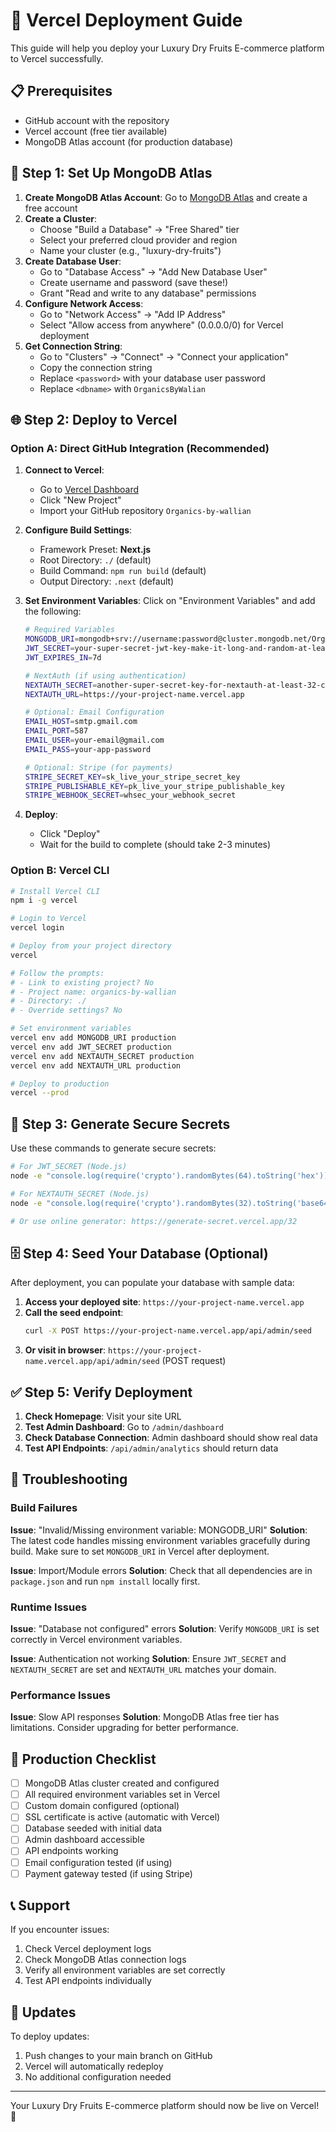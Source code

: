 # 🚀 Vercel Deployment Guide

This guide will help you deploy your Luxury Dry Fruits E-commerce platform to Vercel successfully.

## 📋 Prerequisites

- GitHub account with the repository
- Vercel account (free tier available)
- MongoDB Atlas account (for production database)

## 🔧 Step 1: Set Up MongoDB Atlas

1. **Create MongoDB Atlas Account**: Go to [MongoDB Atlas](https://www.mongodb.com/atlas) and create a free account
2. **Create a Cluster**: 
   - Choose "Build a Database" → "Free Shared" tier
   - Select your preferred cloud provider and region
   - Name your cluster (e.g., "luxury-dry-fruits")
3. **Create Database User**:
   - Go to "Database Access" → "Add New Database User"
   - Create username and password (save these!)
   - Grant "Read and write to any database" permissions
4. **Configure Network Access**:
   - Go to "Network Access" → "Add IP Address"
   - Select "Allow access from anywhere" (0.0.0.0/0) for Vercel deployment
5. **Get Connection String**:
   - Go to "Clusters" → "Connect" → "Connect your application"
   - Copy the connection string
   - Replace `<password>` with your database user password
   - Replace `<dbname>` with `OrganicsByWalian`

## 🌐 Step 2: Deploy to Vercel

### Option A: Direct GitHub Integration (Recommended)

1. **Connect to Vercel**:
   - Go to [Vercel Dashboard](https://vercel.com/dashboard)
   - Click "New Project"
   - Import your GitHub repository `Organics-by-wallian`

2. **Configure Build Settings**:
   - Framework Preset: **Next.js**
   - Root Directory: `./` (default)
   - Build Command: `npm run build` (default)
   - Output Directory: `.next` (default)

3. **Set Environment Variables**:
   Click on "Environment Variables" and add the following:

   ```bash
   # Required Variables
   MONGODB_URI=mongodb+srv://username:password@cluster.mongodb.net/OrganicsByWalian
   JWT_SECRET=your-super-secret-jwt-key-make-it-long-and-random-at-least-32-characters
   JWT_EXPIRES_IN=7d
   
   # NextAuth (if using authentication)
   NEXTAUTH_SECRET=another-super-secret-key-for-nextauth-at-least-32-characters
   NEXTAUTH_URL=https://your-project-name.vercel.app
   
   # Optional: Email Configuration
   EMAIL_HOST=smtp.gmail.com
   EMAIL_PORT=587
   EMAIL_USER=your-email@gmail.com
   EMAIL_PASS=your-app-password
   
   # Optional: Stripe (for payments)
   STRIPE_SECRET_KEY=sk_live_your_stripe_secret_key
   STRIPE_PUBLISHABLE_KEY=pk_live_your_stripe_publishable_key
   STRIPE_WEBHOOK_SECRET=whsec_your_webhook_secret
   ```

4. **Deploy**:
   - Click "Deploy"
   - Wait for the build to complete (should take 2-3 minutes)

### Option B: Vercel CLI

```bash
# Install Vercel CLI
npm i -g vercel

# Login to Vercel
vercel login

# Deploy from your project directory
vercel

# Follow the prompts:
# - Link to existing project? No
# - Project name: organics-by-wallian
# - Directory: ./
# - Override settings? No

# Set environment variables
vercel env add MONGODB_URI production
vercel env add JWT_SECRET production
vercel env add NEXTAUTH_SECRET production
vercel env add NEXTAUTH_URL production

# Deploy to production
vercel --prod
```

## 🔑 Step 3: Generate Secure Secrets

Use these commands to generate secure secrets:

```bash
# For JWT_SECRET (Node.js)
node -e "console.log(require('crypto').randomBytes(64).toString('hex'))"

# For NEXTAUTH_SECRET (Node.js)
node -e "console.log(require('crypto').randomBytes(32).toString('base64'))"

# Or use online generator: https://generate-secret.vercel.app/32
```

## 🗄️ Step 4: Seed Your Database (Optional)

After deployment, you can populate your database with sample data:

1. **Access your deployed site**: `https://your-project-name.vercel.app`
2. **Call the seed endpoint**: 
   ```bash
   curl -X POST https://your-project-name.vercel.app/api/admin/seed
   ```
3. **Or visit in browser**: `https://your-project-name.vercel.app/api/admin/seed` (POST request)

## ✅ Step 5: Verify Deployment

1. **Check Homepage**: Visit your site URL
2. **Test Admin Dashboard**: Go to `/admin/dashboard`
3. **Check Database Connection**: Admin dashboard should show real data
4. **Test API Endpoints**: `/api/admin/analytics` should return data

## 🔧 Troubleshooting

### Build Failures

**Issue**: "Invalid/Missing environment variable: MONGODB_URI"
**Solution**: The latest code handles missing environment variables gracefully during build. Make sure to set `MONGODB_URI` in Vercel after deployment.

**Issue**: Import/Module errors
**Solution**: Check that all dependencies are in `package.json` and run `npm install` locally first.

### Runtime Issues

**Issue**: "Database not configured" errors
**Solution**: Verify `MONGODB_URI` is set correctly in Vercel environment variables.

**Issue**: Authentication not working
**Solution**: Ensure `JWT_SECRET` and `NEXTAUTH_SECRET` are set and `NEXTAUTH_URL` matches your domain.

### Performance Issues

**Issue**: Slow API responses
**Solution**: MongoDB Atlas free tier has limitations. Consider upgrading for better performance.

## 🚀 Production Checklist

- [ ] MongoDB Atlas cluster created and configured
- [ ] All required environment variables set in Vercel
- [ ] Custom domain configured (optional)
- [ ] SSL certificate is active (automatic with Vercel)
- [ ] Database seeded with initial data
- [ ] Admin dashboard accessible
- [ ] API endpoints working
- [ ] Email configuration tested (if using)
- [ ] Payment gateway tested (if using Stripe)

## 📞 Support

If you encounter issues:
1. Check Vercel deployment logs
2. Check MongoDB Atlas connection logs
3. Verify all environment variables are set correctly
4. Test API endpoints individually

## 🔄 Updates

To deploy updates:
1. Push changes to your main branch on GitHub
2. Vercel will automatically redeploy
3. No additional configuration needed

---

Your Luxury Dry Fruits E-commerce platform should now be live on Vercel! 🎉
